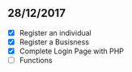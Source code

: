 ## 28/12/2017
  - [x] Register an individual
  - [x] Register a Busisness
  - [x] Complete Login Page with PHP
  - [ ] Functions
